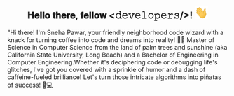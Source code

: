 
<div align="center">
<h2> 𝐇𝐞𝐥𝐥𝐨 𝐭𝐡𝐞𝐫𝐞, 𝐟𝐞𝐥𝐥𝐨𝐰 <𝚍𝚎𝚟𝚎𝚕𝚘𝚙𝚎𝚛𝚜/>! <img src="https://github.com/Tokyo0915/Sneha-Pawar/blob/main/Hi.gif" width="30"></h2>
</div>
<p>
   "Hi there! I'm Sneha Pawar, your friendly neighborhood code wizard with a knack for turning coffee into code and dreams into reality! 🧙‍♂️ Master of Science in Computer Science from the land of palm trees and sunshine (aka California State University, Long Beach) and a Bachelor of Engineering in Computer Engineering.Whether it's deciphering code or debugging life's glitches, I've got you covered with a sprinkle of humor and a dash of caffeine-fueled brilliance! Let's turn those intricate algorithms into piñatas of success! 🎉💻
</p>